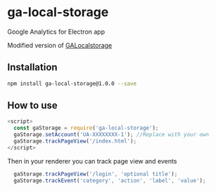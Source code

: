 # ga-local-storage
Google Analytics for Electron app

Modified version of [GALocalstorage](https://github.com/ggendre/GALocalStorage)

## Installation

```bash
npm install ga-local-storage@1.0.0 --save 
```

## How to use

```js
<script>
  const gaStorage = require('ga-local-storage');
  gaStorage.setAccount('UA-XXXXXXXX-1'); //Replace with your own
  gaStorage.trackPageView('/index.html');
</script>
```
Then in your renderer you can track page view and events

```js
  gaStorage.trackPageView('/login', 'optional title');
  gaStorage.trackEvent('category', 'action', 'label', 'value');
```